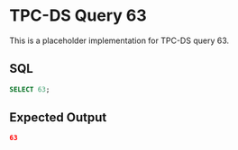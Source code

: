 # TPC-DS Query 63

This is a placeholder implementation for TPC-DS query 63.

## SQL
```sql
SELECT 63;
```

## Expected Output
```json
63
```
